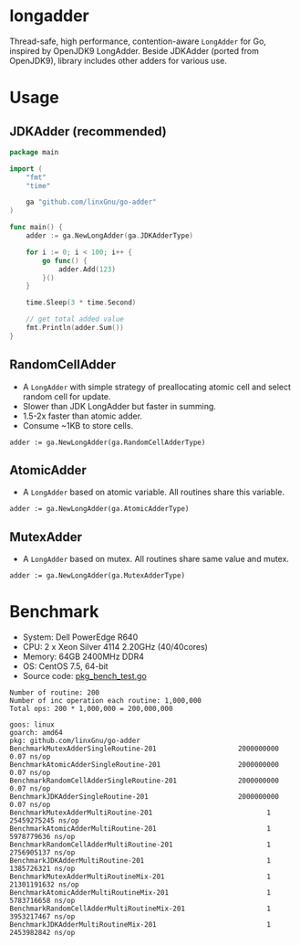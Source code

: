 # longadder

Thread-safe, high performance, contention-aware `LongAdder` for Go, inspired by OpenJDK9 LongAdder.
Beside JDKAdder (ported from OpenJDK9), library includes other adders for various use.

# Usage

## JDKAdder (recommended)

```go
package main

import (
	"fmt"
	"time"

	ga "github.com/linxGnu/go-adder"
)

func main() {
	adder := ga.NewLongAdder(ga.JDKAdderType)

	for i := 0; i < 100; i++ {
		go func() {
			adder.Add(123)
		}()
	}

	time.Sleep(3 * time.Second)

	// get total added value
	fmt.Println(adder.Sum()) 
}
```

## RandomCellAdder

* A `LongAdder` with simple strategy of preallocating atomic cell and select random cell for update.
* Slower than JDK LongAdder but faster in summing.
* 1.5-2x faster than atomic adder.
* Consume ~1KB to store cells.

```
adder := ga.NewLongAdder(ga.RandomCellAdderType)
```

## AtomicAdder

* A `LongAdder` based on atomic variable. All routines share this variable.

```
adder := ga.NewLongAdder(ga.AtomicAdderType)
```

## MutexAdder

* A `LongAdder` based on mutex. All routines share same value and mutex.

```
adder := ga.NewLongAdder(ga.MutexAdderType)
```

# Benchmark

* System:         Dell PowerEdge R640
* CPU:            2 x Xeon Silver 4114 2.20GHz (40/40cores)
* Memory:         64GB 2400MHz DDR4
* OS:             CentOS 7.5, 64-bit
* Source code: [pkg_bench_test.go](https://github.com/linxGnu/go-adder/blob/master/pkg_bench_test.go)

```
Number of routine: 200
Number of inc operation each routine: 1,000,000
Total ops: 200 * 1,000,000 = 200,000,000
```
```
goos: linux
goarch: amd64
pkg: github.com/linxGnu/go-adder
BenchmarkMutexAdderSingleRoutine-201                    2000000000               0.07 ns/op
BenchmarkAtomicAdderSingleRoutine-201                   2000000000               0.07 ns/op
BenchmarkRandomCellAdderSingleRoutine-201               2000000000               0.07 ns/op
BenchmarkJDKAdderSingleRoutine-201                      2000000000               0.07 ns/op
BenchmarkMutexAdderMultiRoutine-201                            1        25459275245 ns/op
BenchmarkAtomicAdderMultiRoutine-201                           1        5978779636 ns/op
BenchmarkRandomCellAdderMultiRoutine-201                       1        2756905137 ns/op
BenchmarkJDKAdderMultiRoutine-201                              1        1385726321 ns/op
BenchmarkMutexAdderMultiRoutineMix-201                         1        21301191632 ns/op
BenchmarkAtomicAdderMultiRoutineMix-201                        1        5783716658 ns/op
BenchmarkRandomCellAdderMultiRoutineMix-201                    1        3953217467 ns/op
BenchmarkJDKAdderMultiRoutineMix-201                           1        2453982842 ns/op
```
